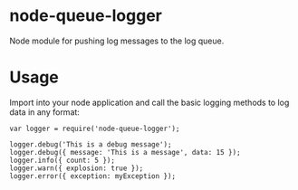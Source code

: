 # node-queue-logger
Node module for pushing log messages to the log queue.

# Usage
Import into your node application and call the basic logging methods to log data in any format:
```
var logger = require('node-queue-logger');

logger.debug('This is a debug message');
logger.debug({ message: 'This is a message', data: 15 });
logger.info({ count: 5 });
logger.warn({ explosion: true });
logger.error({ exception: myException });
```
